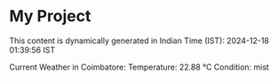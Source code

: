 # My Project

This content is dynamically generated in Indian Time (IST): 2024-12-18 01:39:56 IST


Current Weather in Coimbatore:
Temperature: 22.88 °C
Condition: mist
